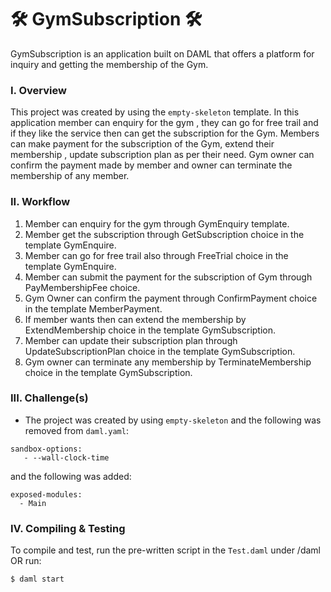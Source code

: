 # 🛠️ GymSubscription 🛠️ 

GymSubscription is an application built on DAML that offers a platform for inquiry and getting the membership of the Gym.

### I. Overview
This project was created by using the `empty-skeleton` template.
In this application member can enquiry for the gym , they can go for free trail and if they like the service then can get the subscription for the Gym.
Members can make payment for the subscription of the Gym, extend their membership , update subscription plan as per their need. Gym owner can confirm the payment made by
member and owner can terminate the membership of any member.

### II. Workflow
1. Member can enquiry for the gym through GymEnquiry template.
2. Member get the subscription through GetSubscription choice in the template GymEnquire.
3. Member can go for free trail also through FreeTrial choice in the template GymEnquire.
4. Member can submit the payment for the subscription of Gym through PayMembershipFee choice.
5. Gym Owner can confirm the payment through ConfirmPayment choice in the template MemberPayment.
6. If member wants then can extend the membership by ExtendMembership choice in the template GymSubscription.
7. Member can update their subscription plan through UpdateSubscriptionPlan choice in the template GymSubscription.
8. Gym owner can terminate any membership by TerminateMembership choice in the template GymSubscription.

### III. Challenge(s)
* The project was created by using `empty-skeleton` and the following was removed from `daml.yaml`:
```
sandbox-options:
   - --wall-clock-time
```
and the following was added:

```
exposed-modules:
  - Main
```

### IV. Compiling & Testing
To compile and test, run the pre-written script in the `Test.daml` under /daml OR run:
```
$ daml start
```
